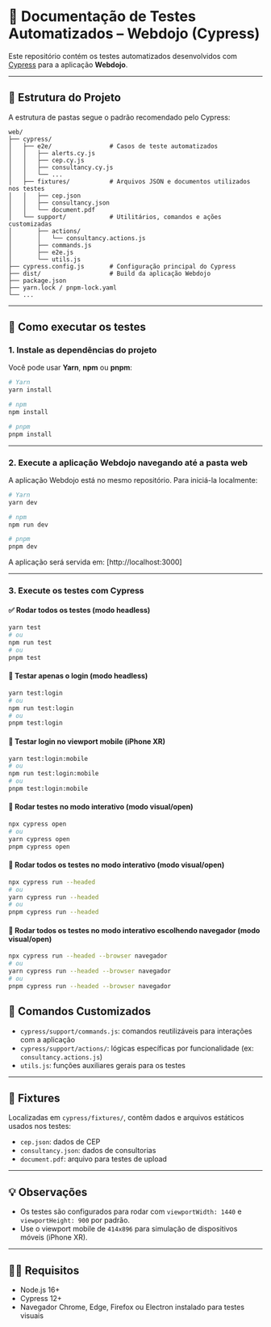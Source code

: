 
# 📘 Documentação de Testes Automatizados – Webdojo (Cypress)

Este repositório contém os testes automatizados desenvolvidos com [Cypress](https://www.cypress.io/) para a aplicação **Webdojo**.

---

## 📁 Estrutura do Projeto

A estrutura de pastas segue o padrão recomendado pelo Cypress:

```
web/
├── cypress/
│   ├── e2e/                # Casos de teste automatizados
│   │   ├── alerts.cy.js
│   │   ├── cep.cy.js
│   │   ├── consultancy.cy.js
│   │   └── ...
│   ├── fixtures/           # Arquivos JSON e documentos utilizados nos testes
│   │   ├── cep.json
│   │   ├── consultancy.json
│   │   └── document.pdf
│   └── support/            # Utilitários, comandos e ações customizadas
│       ├── actions/
│       │   └── consultancy.actions.js
│       ├── commands.js
│       ├── e2e.js
│       └── utils.js
├── cypress.config.js       # Configuração principal do Cypress
├── dist/                   # Build da aplicação Webdojo
├── package.json
├── yarn.lock / pnpm-lock.yaml
└── ...
```

---

## 🚀 Como executar os testes

### 1. Instale as dependências do projeto

Você pode usar **Yarn**, **npm** ou **pnpm**:

```bash
# Yarn
yarn install

# npm
npm install

# pnpm
pnpm install
```

---

### 2. Execute a aplicação Webdojo navegando até a pasta web

A aplicação Webdojo está no mesmo repositório. Para iniciá-la localmente:

```bash
# Yarn
yarn dev

# npm
npm run dev

# pnpm
pnpm dev
```

A aplicação será servida em: [http://localhost:3000]

---

### 3. Execute os testes com Cypress

#### ✅ Rodar todos os testes (modo headless)

```bash
yarn test
# ou
npm run test
# ou
pnpm test
```

#### 🔑 Testar apenas o login (modo headless)

```bash
yarn test:login
# ou
npm run test:login
# ou
pnpm test:login
```

#### 📱 Testar login no viewport mobile (iPhone XR)

```bash
yarn test:login:mobile
# ou
npm run test:login:mobile
# ou
pnpm test:login:mobile
```

#### 🧪 Rodar testes no modo interativo (modo visual/open)

```bash
npx cypress open
# ou
yarn cypress open
pnpm cypress open
```
#### 🧪 Rodar todos os testes no modo interativo (modo visual/open)

```bash
npx cypress run --headed 
# ou
yarn cypress run --headed
# ou
pnpm cypress run --headed
```
#### 🧪 Rodar todos os testes no modo interativo escolhendo navegador (modo visual/open)

```bash
npx cypress run --headed --browser navegador
# ou
yarn cypress run --headed --browser navegador
# ou
pnpm cypress run --headed --browser navegador
```

## 🔧 Comandos Customizados

- `cypress/support/commands.js`: comandos reutilizáveis para interações com a aplicação
- `cypress/support/actions/`: lógicas específicas por funcionalidade (ex: `consultancy.actions.js`)
- `utils.js`: funções auxiliares gerais para os testes

---

## 📎 Fixtures

Localizadas em `cypress/fixtures/`, contêm dados e arquivos estáticos usados nos testes:

- `cep.json`: dados de CEP
- `consultancy.json`: dados de consultorias
- `document.pdf`: arquivo para testes de upload

---

## 💡 Observações

- Os testes são configurados para rodar com `viewportWidth: 1440` e `viewportHeight: 900` por padrão.
- Use o viewport mobile de `414x896` para simulação de dispositivos móveis (iPhone XR).

---

## 🧑‍💻 Requisitos

- Node.js 16+
- Cypress 12+
- Navegador Chrome, Edge, Firefox ou Electron instalado para testes visuais
